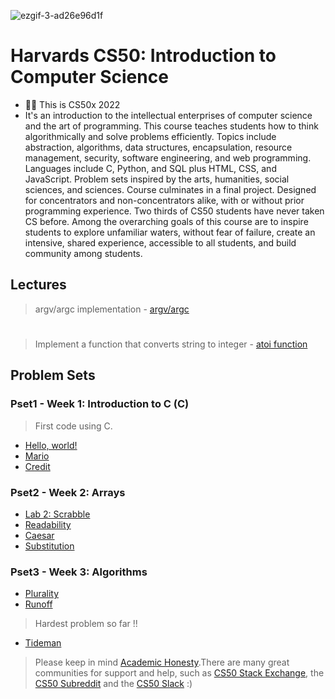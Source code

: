 
![ezgif-3-ad26e96d1f](https://user-images.githubusercontent.com/104838272/181598702-f1ec9cca-c1e1-4259-97f0-fc42dcdd2c0d.png)
    <h1>Harvards CS50: Introduction to Computer Science</h1>
</div>




- 👨‍💻 This is CS50x 2022 
- It's an introduction to the intellectual enterprises of computer science and the art of programming. This course teaches students how to think algorithmically and solve problems efficiently. Topics include abstraction, algorithms, data structures, encapsulation, resource management, security, software engineering, and web programming. Languages include C, Python, and SQL plus HTML, CSS, and JavaScript. Problem sets inspired by the arts, humanities, social sciences, and sciences. Course culminates in a final project. Designed for concentrators and non-concentrators alike, with or without prior programming experience. Two thirds of CS50 students have never taken CS before. Among the overarching goals of this course are to inspire students to explore unfamiliar waters, without fear of failure, create an intensive, shared experience, accessible to all students, and build community among students.
## Lectures
> argv/argc implementation 
    - [argv/argc](Lectures)
#
> Implement a function that converts string to integer
    - [atoi function](Lectures)
## Problem Sets

### Pset1 - Week 1: Introduction to C (C)
> First code using C.
- [Hello, world!](Pset01/Hello)
- [Mario](Pset01/mario)
- [Credit](Pset01/credit)

### Pset2 - Week 2: Arrays
- [Lab 2: Scrabble](Pset2/Lab2)
- [Readability](Pset2/readability.c)
- [Caesar](Pset2/caesar.c)
- [Substitution](Pset2/substitution.c)

### Pset3 - Week 3: Algorithms
- [Plurality](Pset03/plurality.c)
- [Runoff](Pset03/runoff.c)
> Hardest problem so far !!
- [Tideman](Pset03/Tideman.c) 

> Please keep in mind [Academic Honesty](https://cs50.harvard.edu/x/2020/syllabus/#academic-honesty).There are many great communities for support and help, such as [CS50 Stack Exchange](https://cs50.stackexchange.com/), the [CS50 Subreddit](https://www.reddit.com/r/cs50/) and the [CS50 Slack](http://cs50.edx.org/slack) :)
